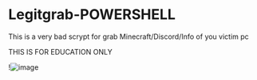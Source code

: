 # Legitgrab-POWERSHELL

This is a very bad scrypt for grab Minecraft/Discord/Info of you victim pc

THIS IS FOR EDUCATION ONLY 


!![image](https://user-images.githubusercontent.com/93398824/212477325-c7278989-f36f-4c4d-88b5-448d29692fee.png)
